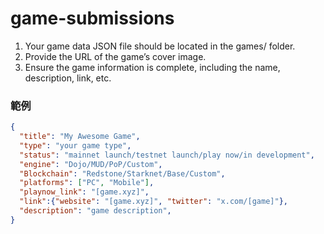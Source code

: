 # game-submissions

1. Your game data JSON file should be located in the games/ folder.
2. Provide the URL of the game’s cover image.
3. Ensure the game information is complete, including the name, description, link, etc.

### 範例
```json
{
  "title": "My Awesome Game",
  "type": "your game type",
  "status": "mainnet launch/testnet launch/play now/in development",
  "engine": "Dojo/MUD/PoP/Custom",
  "Blockchain": "Redstone/Starknet/Base/Custom",
  "platforms": ["PC", "Mobile"],
  "playnow_link": "[game.xyz]",
  "link":{"website": "[game.xyz]", "twitter": "x.com/[game]"},
  "description": "game description",
}

